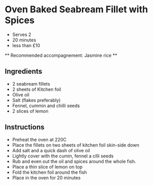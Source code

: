 # Oven Baked Seabream Fillet with Spices

- Serves 2
- 20 minutes
- less than £10

** Recommended accompagnement: Jasmine rice **

## Ingredients

- 2 seabream fillets
- 2 sheets of Kitchen foil
- Olive oil
- Salt (flakes preferably)
- Fennel, cummin and chilli seeds
- 2 slices of lemon



## Instructions

- Preheat the oven at 220C
- Place the fillets on two sheets of kitchen foil skin-side down
- Add salt and a quick dash of olive oil
- Lightly cover with the cumin, fennel a cilli seeds
- Rub and even out the oil and spices around the whole fish.
- Place a thin slice of lemon on top
- Fold the kitchen foil around the fish
- Place in the oven for 20 minutes

